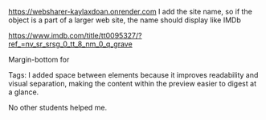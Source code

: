 https://websharer-kaylaxdoan.onrender.com
I add the site name, so if the object is a part of a larger web site, the name should display like IMDb

https://www.imdb.com/title/tt0095327/?ref_=nv_sr_srsg_0_tt_8_nm_0_q_grave

Margin-bottom for <p> Tags: I added space between elements because it improves readability and visual separation, making the content within the preview easier to digest at a glance. 

No other students helped me.
